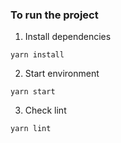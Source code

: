 ### To run the project

1. Install dependencies

```
yarn install
```

2. Start environment

```
yarn start
```

3. Check lint

```
yarn lint
```
